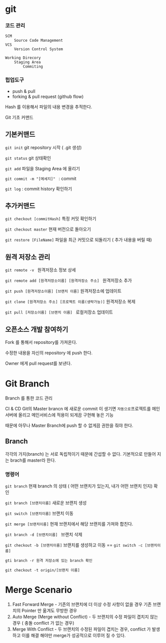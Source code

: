 # git

### 코드 관리
    SCM
        Source Code Management
    VCS
        Version Control System    
    
    Working Direcory
        Staging Area   
            Commiting

### 헙업도구
-   push & pull
-   forking & pull request (github flow)

Hash 를 이용해서 파일의 내용 변경을 추적한다.

Git 기초 커맨드
## 기본커맨드
`git init` git repository 시작 ( .git 생성)

`git status` git 상태확인

`git add` 파일을 Staging Area 에 올리기

`git commit -m "[메세지]" ` : commit

`git log` : commit history 확인하기

## 추가커맨드

`git checkout [commitHash]` 특정 커밋 확인하기

`git checkout master` 현재 버전으로 돌아오기

`git restore [FileName]` 파일을 최근 커밋으로 되돌리기 ( 추가 내용을 버릴 때)    


## 원격 저장소 관리

`git remote -v ` 원격저장소 정보 상세

`git remote add [원격저장소이름] [원격저장소 주소] ` 원격저장소 추가

`git push [원격저장소이름] [브랜치 이름]` 원격저장소에 업데이트

`git clone [원격저장소 주소] [프로젝트 이름(생략가능)]` 원격저장소 복제

`git pull [저장소이름] [브랜치 이름] `  로컬저장소 업데이트

## 오픈소스 개발 참여하기
Fork 를 통해서 repository를 가져온다.

수정한 내용을 자신의 repository 에 push 한다.

Owner 에게 pull request를 보낸다.

# Git Branch

Branch 를 통한 코드 관리

CI & CD
Git의 Master brancn 에 새로운 commit 이 생기면 `자동으로`프로젝트를 메인서버에 올리고 메인서비스에 적용이 되게끔 구현해 놓은 기능

때문에 아무나 Master Branch에 push 할 수 없게끔 권한을 줘야 한다.

## Branch

각각의 가지(branch) 는 서로 독립적이기 때문에 간섭할 수 없다.
기본적으로 만들어 지는 brach를 master라 한다.

### 명령어

`git branch` 현재 branch 의 상태 ( 어떤 브랜치가 있는지, 내가 어떤 브랜치 인지) 확인

`git branch [브랜치이름]` 새로운 브랜치 생성

`git switch [브랜치이름]` 브랜치 이동

`git merge [브랜치이름]` 현재 브랜치에서 해당 브랜치를 가져와 합친다.

`git branch -d [브랜치이름] ` 브랜치 삭제

`git checkout -b [브랜치이름]` 브랜치를 생성하고 이동 == `git switch -c [브랜치이름]`

`gti branch -r 원격 저장소에 있는 branch 확인`

`git checkout -t origin/[브랜치 이름]`

# Merge Scenario

1. Fast Forward Merge - 기존의 브랜치에 더 이상 수정 사항이 없을 경우 기존 브랜치의 Pointer 만 옮겨도 무방한 경우
2. Auto Merge (Merge without Conflict) - 두 브랜치의 수정 파일이 겹치지 않는 경우 ( 충돌 conflict 가 없는 경우)
3. Merge With Conflict - 두 브랜치의 수정된 파일이 겹치는 경우, conflict 가 발생하고 이를 해결 해야만 merge가 성공적으로 이루어 질 수 있다.